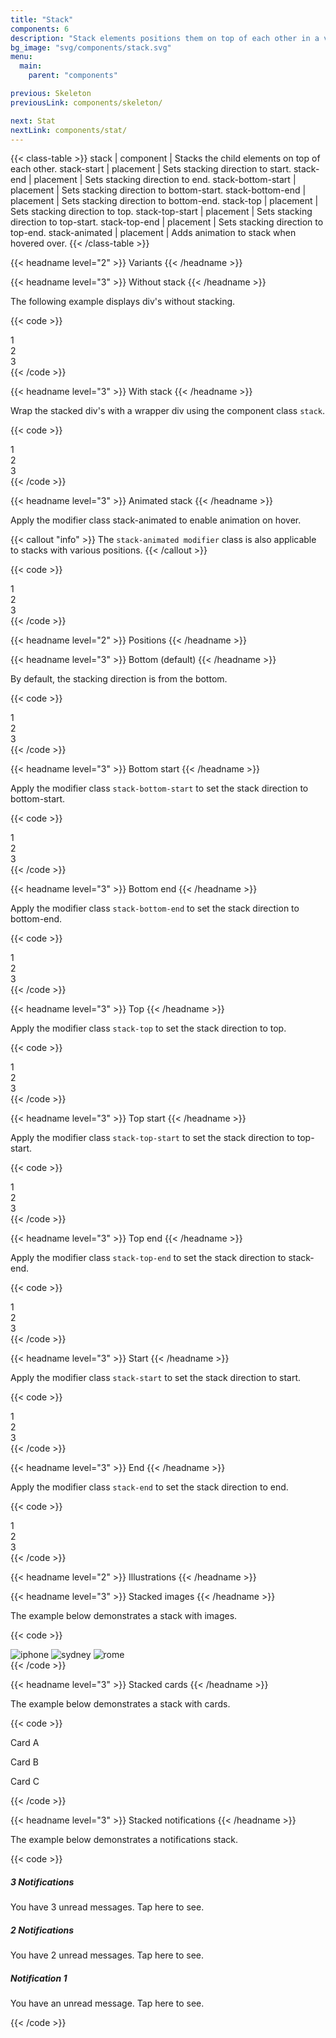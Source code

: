 ```yaml
---
title: "Stack"
components: 6
description: "Stack elements positions them on top of each other in a visual manner."
bg_image: "svg/components/stack.svg"
menu:
  main:
    parent: "components"

previous: Skeleton
previousLink: components/skeleton/

next: Stat
nextLink: components/stat/
---
```


<!-- Class table -->

{{< class-table >}}
stack | component | Stacks the child elements on top of each other.
stack-start | placement | Sets stacking direction to start.
stack-end | placement | Sets stacking direction to end.
stack-bottom-start | placement | Sets stacking direction to bottom-start.
stack-bottom-end | placement | Sets stacking direction to bottom-end.
stack-top | placement | Sets stacking direction to top.
stack-top-start | placement | Sets stacking direction to top-start.
stack-top-end | placement | Sets stacking direction to top-end.
stack-animated | placement | Adds animation to stack when hovered over.
{{< /class-table >}}

<!-------------------- Variants -------------------->

{{< headname level="2" >}} Variants {{< /headname >}}

<!--  Without stack  -->

{{< headname level="3" >}} Without stack {{< /headname >}}

The following example displays div's without stacking.

{{< code >}}

<div>
  <div class="bg-primary text-primary-content grid h-20 w-32 place-content-center rounded-sm">1</div>
  <div class="bg-success text-success-content grid h-20 w-32 place-content-center rounded-sm">2</div>
  <div class="bg-warning text-warning-content grid h-20 w-32 place-content-center rounded-sm">3</div>
</div>
{{< /code >}}

<!--  With stack  -->

{{< headname level="3" >}} With stack {{< /headname >}}

Wrap the stacked div's with a wrapper div using the component class `stack`.

{{< code >}}

<div class="stack h-20 w-32">
  <div class="bg-primary text-primary-content grid place-content-center rounded-sm">1</div>
  <div class="bg-success text-success-content grid place-content-center rounded-sm">2</div>
  <div class="bg-warning text-warning-content grid place-content-center rounded-sm">3</div>  
</div>
{{< /code >}}

<!-- Animated stack  -->

{{< headname level="3" >}} Animated stack {{< /headname >}}

Apply the modifier class stack-animated to enable animation on hover.

{{< callout "info" >}}
The `stack-animated modifier` class is also applicable to stacks with various positions.
{{< /callout >}}

{{< code >}}

<div class="stack stack-bottom-start stack-animated h-20 w-32">
  <div class="bg-primary text-primary-content grid place-content-center rounded-sm">1</div>
  <div class="bg-success text-success-content grid place-content-center rounded-sm">2</div>
  <div class="bg-warning text-warning-content grid place-content-center rounded-sm">3</div>
</div>
{{< /code >}}

<!-------------------- Positions -------------------->

{{< headname level="2" >}} Positions {{< /headname >}}

<!-- Bottom (default)  -->

{{< headname level="3" >}} Bottom (default) {{< /headname >}}

By default, the stacking direction is from the bottom.

{{< code >}}

<div class="stack h-20 w-32">
  <div class="bg-primary text-primary-content grid place-content-center rounded-sm">1</div>
  <div class="bg-success text-success-content grid place-content-center rounded-sm">2</div>
  <div class="bg-warning text-warning-content grid place-content-center rounded-sm">3</div>
</div>
{{< /code >}}

<!-- Bottom start  -->

{{< headname level="3" >}} Bottom start {{< /headname >}}

Apply the modifier class `stack-bottom-start` to set the stack direction to bottom-start.

{{< code >}}

<div class="stack stack-bottom-start h-20 w-32">
  <div class="bg-primary text-primary-content grid place-content-center rounded-sm">1</div>
  <div class="bg-success text-success-content grid place-content-center rounded-sm">2</div>
  <div class="bg-warning text-warning-content grid place-content-center rounded-sm">3</div>
</div>
{{< /code >}}

<!--  Bottom end  -->

{{< headname level="3" >}} Bottom end {{< /headname >}}

Apply the modifier class `stack-bottom-end` to set the stack direction to bottom-end.

{{< code >}}

<div class="stack stack-bottom-end h-20 w-32">
  <div class="bg-primary text-primary-content grid place-content-center rounded-sm">1</div>
  <div class="bg-success text-success-content grid place-content-center rounded-sm">2</div>
  <div class="bg-warning text-warning-content grid place-content-center rounded-sm">3</div>
</div>
{{< /code >}}

<!-- Top  -->

{{< headname level="3" >}} Top {{< /headname >}}

Apply the modifier class `stack-top` to set the stack direction to top.

{{< code >}}

<div class="stack stack-top h-20 w-32">
  <div class="bg-primary text-primary-content grid place-content-center rounded-sm">1</div>
  <div class="bg-success text-success-content grid place-content-center rounded-sm">2</div>
  <div class="bg-warning text-warning-content grid place-content-center rounded-sm">3</div>
</div>
{{< /code >}}

<!-- Top start  -->

{{< headname level="3" >}} Top start {{< /headname >}}

Apply the modifier class `stack-top-start` to set the stack direction to top-start.

{{< code >}}

<div class="stack stack-top-start h-20 w-32">
  <div class="bg-primary text-primary-content grid place-content-center rounded-sm">1</div>
  <div class="bg-success text-success-content grid place-content-center rounded-sm">2</div>
  <div class="bg-warning text-warning-content grid place-content-center rounded-sm">3</div>
</div>
{{< /code >}}

<!-- Top end  -->

{{< headname level="3" >}} Top end {{< /headname >}}

Apply the modifier class `stack-top-end` to set the stack direction to stack-end.

{{< code >}}

<div class="stack stack-top-end h-20 w-32">
  <div class="bg-primary text-primary-content grid place-content-center rounded-sm">1</div>
  <div class="bg-success text-success-content grid place-content-center rounded-sm">2</div>
  <div class="bg-warning text-warning-content grid place-content-center rounded-sm">3</div>
</div>
{{< /code >}}

<!-- Start  -->

{{< headname level="3" >}} Start {{< /headname >}}

Apply the modifier class `stack-start` to set the stack direction to start.

{{< code >}}

<div class="stack stack-start h-20 w-32">
  <div class="bg-primary text-primary-content grid place-content-center rounded-sm">1</div>
  <div class="bg-success text-success-content grid place-content-center rounded-sm">2</div>
  <div class="bg-warning text-warning-content grid place-content-center rounded-sm">3</div>
</div>
{{< /code >}}

<!-- End  -->

{{< headname level="3" >}} End {{< /headname >}}

Apply the modifier class `stack-end` to set the stack direction to end.

{{< code >}}

<div class="stack stack-end h-20 w-32">
  <div class="bg-primary text-primary-content grid place-content-center rounded-sm">1</div>
  <div class="bg-success text-success-content grid place-content-center rounded-sm">2</div>
  <div class="bg-warning text-warning-content grid place-content-center rounded-sm">3</div>
</div>
{{< /code >}}

<!-- Illustrations -->

{{< headname level="2" >}} Illustrations {{< /headname >}}

<!-- Stacked images  -->

{{< headname level="3" >}} Stacked images {{< /headname >}}

The example below demonstrates a stack with images.

{{< code >}}

<div class="stack w-32">
  <img src="https://cdn.flyonui.com/fy-assets/components/card/image-1.png" alt="iphone" class="rounded-sm" />
  <img src="https://cdn.flyonui.com/fy-assets/components/card/image-2.png" alt="sydney" class="rounded-sm" />
  <img src="https://cdn.flyonui.com/fy-assets/components/card/image-3.png" alt="rome" class="rounded-sm" />
</div>
{{< /code >}}

<!--  Stacked cards  -->

{{< headname level="3" >}} Stacked cards {{< /headname >}}

The example below demonstrates a stack with cards.

{{< code >}}

<div class="stack w-32">
  <div class="card border-base-content border shadow-none">
    <div class="card-body text-center">
      <p>Card A</p>
    </div>
  </div>
  <div class="card border-base-content border shadow-none">
    <div class="card-body text-center">
      <p>Card B</p>
    </div>
  </div>
  <div class="card border-base-content border shadow-none">
    <div class="card-body text-center">
      <p>Card C</p>
    </div>
  </div>
</div>
{{< /code >}}

<!--  notifications  -->

{{< headname level="3" >}} Stacked notifications {{< /headname >}}

The example below demonstrates a notifications stack.

{{< code >}}

<div class="stack stack-animated">
  <div class="card bg-primary text-primary-content shadow-none">
    <div class="card-body">
      <h5 class="card-title text-primary-content">3 Notifications</h5>
      <p>You have 3 unread messages. Tap here to see.</p>
    </div>
  </div>
  <div class="card bg-info text-info-content shadow-none">
    <div class="card-body">
      <h5 class="card-title text-info-content">2 Notifications</h5>
      <p>You have 2 unread messages. Tap here to see.</p>
    </div>
  </div>
  <div class="card bg-secondary text-secbg-secondary-content shadow-none">
    <div class="card-body">
      <h5 class="card-title text-secbg-secondary-content">Notification 1</h5>
      <p>You have an unread message. Tap here to see.</p>
    </div>
  </div>
</div>
{{< /code >}}
